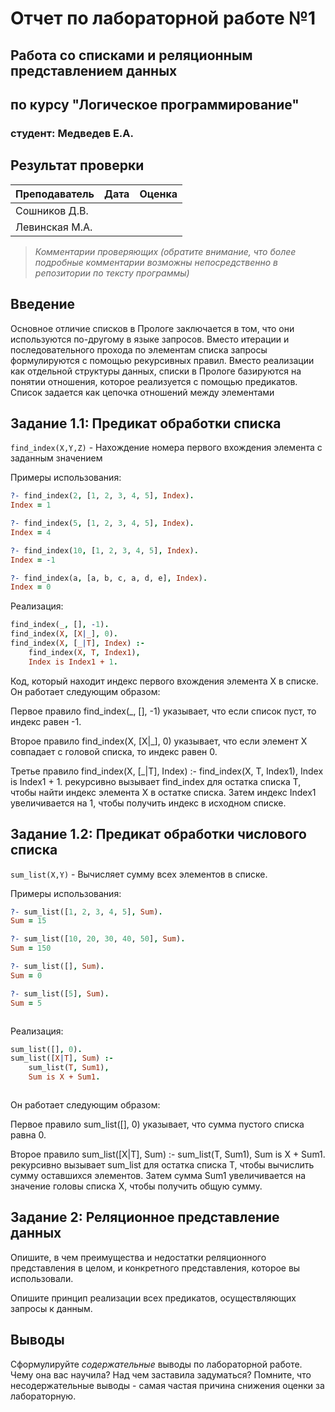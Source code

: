 # Отчет по лабораторной работе №1
## Работа со списками и реляционным представлением данных
## по курсу "Логическое программирование"

### студент: Медведев Е.А.

## Результат проверки

| Преподаватель     | Дата         |  Оценка       |
|-------------------|--------------|---------------|
| Сошников Д.В. |              |               |
| Левинская М.А.|              |               |

> *Комментарии проверяющих (обратите внимание, что более подробные комментарии возможны непосредственно в репозитории по тексту программы)*


## Введение

Основное отличие списков в Прологе заключается в том, что они используются по-другому в языке запросов. Вместо итерации и последовательного прохода по элементам списка запросы формулируются с помощью рекурсивных правил. Вместо реализации как отдельной структуры данных, списки в Прологе базируются на понятии отношения, которое реализуется с помощью предикатов. Список задается как цепочка отношений между элементами

## Задание 1.1: Предикат обработки списка

`find_index(X,Y,Z)` - Нахождение номера первого вхождения элемента с заданным значением

Примеры использования:
```prolog
?- find_index(2, [1, 2, 3, 4, 5], Index).
Index = 1

?- find_index(5, [1, 2, 3, 4, 5], Index).
Index = 4

?- find_index(10, [1, 2, 3, 4, 5], Index).
Index = -1

?- find_index(a, [a, b, c, a, d, e], Index).
Index = 0


```

Реализация:
```prolog
find_index(_, [], -1).
find_index(X, [X|_], 0).
find_index(X, [_|T], Index) :- 
    find_index(X, T, Index1), 
    Index is Index1 + 1.


```

Код, который находит индекс первого вхождения элемента X в списке. Он работает следующим образом:

Первое правило find_index(_, [], -1) указывает, что если список пуст, то индекс равен -1.
 
Второе правило find_index(X, [X|_], 0) указывает, что если элемент X совпадает с головой списка, то индекс равен 0.
 
Третье правило find_index(X, [_|T], Index) :- find_index(X, T, Index1), Index is Index1 + 1. рекурсивно вызывает find_index для остатка списка T, чтобы найти индекс элемента X в остатке списка. Затем индекс Index1 увеличивается на 1, чтобы получить индекс в исходном списке.

## Задание 1.2: Предикат обработки числового списка

`sum_list(X,Y)` - Вычисляет сумму всех элементов в списке.

Примеры использования:
```prolog
?- sum_list([1, 2, 3, 4, 5], Sum).
Sum = 15

?- sum_list([10, 20, 30, 40, 50], Sum).
Sum = 150

?- sum_list([], Sum).
Sum = 0

?- sum_list([5], Sum).
Sum = 5



```

Реализация:
```prolog
sum_list([], 0).
sum_list([X|T], Sum) :- 
    sum_list(T, Sum1), 
    Sum is X + Sum1.



```

Он работает следующим образом:

Первое правило sum_list([], 0) указывает, что сумма пустого списка равна 0. 

Второе правило sum_list([X|T], Sum) :- sum_list(T, Sum1), Sum is X + Sum1. рекурсивно вызывает sum_list для остатка списка T, чтобы вычислить сумму оставшихся элементов. Затем сумма Sum1 увеличивается на значение головы списка X, чтобы получить общую сумму.


## Задание 2: Реляционное представление данных

Опишите, в чем преимущества и недостатки реляционного представления в целом, и конкретного представления, которое вы использовали.

Опишите принцип реализации всех предикатов, осуществляющих запросы к данным.

## Выводы

Сформулируйте *содержательные* выводы по лабораторной работе. Чему она вас научила? Над чем заставила задуматься? Помните, что несодержательные выводы -
самая частая причина снижения оценки за лабораторную.




